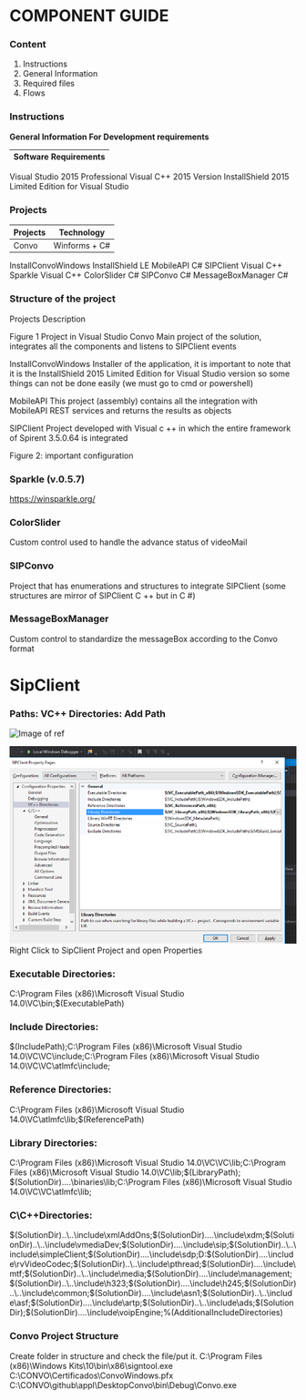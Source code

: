 
# COMPONENT GUIDE


### Content
1. Instructions
2. General Information	
3. Required files	
4. Flows

### Instructions

**General Information For Development requirements**
 
Software Requirements | 
------------ | 
Visual Studio 2015 Professional 
Visual C++ 2015
Version InstallShield 2015 Limited Edition for Visual Studio

### Projects
Projects | Technology
------------ | ------------
Convo | Winforms + C#
InstallConvoWindows
InstallShield LE
MobileAPI
C#
SIPClient
Visual C++
Sparkle
Visual C++
ColorSlider
C#
SIPConvo
C#
MessageBoxManager
C#


### Structure of the project


Projects Description


Figure 1 Project in Visual Studio
Convo
Main project of the solution, integrates all the components and listens to SIPClient events


InstallConvoWindows
Installer of the application, it is important to note that it is the InstallShield 2015 Limited  Edition for Visual Studio version so some things can not be done easily (we must go to cmd or powershell)

MobileAPI
This project (assembly) contains all the integration with MobileAPI REST services and returns the results as objects

SIPClient
Project developed with Visual c ++ in which the entire framework of Spirent 3.5.0.64 is integrated


Figure 2: important configuration



### Sparkle (v.0.5.7)
https://winsparkle.org/

### ColorSlider
Custom control used to handle the advance status of videoMail

### SIPConvo
Project that has enumerations and structures to integrate SIPClient (some structures are mirror of SIPClient C ++ but in C #)

### MessageBoxManager
Custom control to standardize the messageBox according to the Convo format

# SipClient 

### Paths: VC++ Directories: Add Path 
![Image of ref](https://github.com/raj-d/GitSync/blob/master/ref_1.png.PNG)

![Image of ref](https://github.com/raj-d/GitSync/blob/master/ref%20added.PNG)
Right Click to SipClient Project and open Properties

### Executable Directories: 

C:\Program Files (x86)\Microsoft Visual Studio 14.0\VC\bin;$(ExecutablePath)

### Include Directories:

$(IncludePath);C:\Program Files (x86)\Microsoft Visual Studio 14.0\VC\VC\include;C:\Program Files (x86)\Microsoft Visual Studio 14.0\VC\VC\atlmfc\include;

### Reference Directories:

C:\Program Files (x86)\Microsoft Visual Studio 14.0\VC\atlmfc\lib;$(ReferencePath)

### Library Directories:

C:\Program Files (x86)\Microsoft Visual Studio 14.0\VC\VC\lib;C:\Program Files (x86)\Microsoft Visual Studio 14.0\VC\lib;$(LibraryPath); $(SolutionDir)..\..\binaries\lib;C:\Program Files (x86)\Microsoft Visual Studio 14.0\VC\VC\atlmfc\lib;

### C\C++Directories:
$(SolutionDir)..\..\include\xmlAddOns;$(SolutionDir)..\..\include\xdm;$(SolutionDir)..\..\include\vmediaDev;$(SolutionDir)..\..\include\sip;$(SolutionDir)..\..\include\simpleClient;$(SolutionDir)..\..\include\sdp;D:\$(SolutionDir)..\..\include\rvVideoCodec;$(SolutionDir)..\..\include\pthread;$(SolutionDir)..\..\include\mtf;$(SolutionDir)..\..\include\media;$(SolutionDir)..\..\include\management;$(SolutionDir)..\..\include\h323;$(SolutionDir)..\..\include\h245;$(SolutionDir)..\..\include\common;$(SolutionDir)..\..\include\asn1;$(SolutionDir)..\..\include\asf;$(SolutionDir)..\..\include\artp;$(SolutionDir)..\..\include\ads;$(SolutionDir);$(SolutionDir)..\..\include\voipEngine;%(AdditionalIncludeDirectories)

### Convo Project Structure

Create folder in structure and check the file/put it.
C:\Program Files (x86)\Windows Kits\10\bin\x86\signtool.exe C:\CONVO\Certificados\ConvoWindows.pfx C:\CONVO\github\appl\DesktopConvo\bin\Debug\Convo.exe
